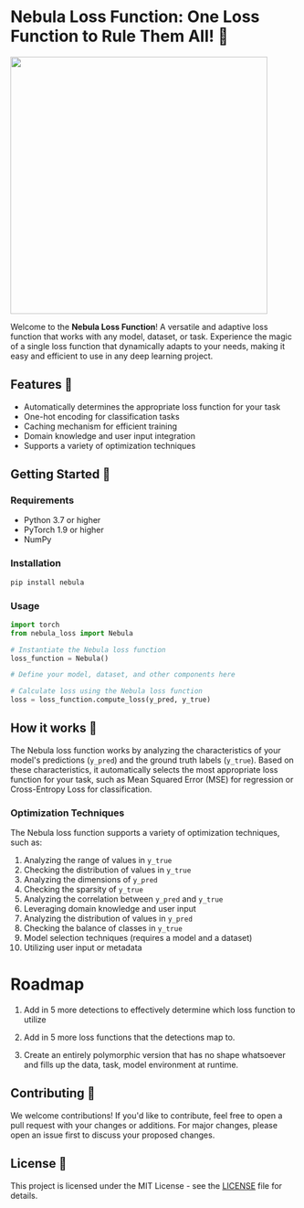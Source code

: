 # Nebula Loss Function: One Loss Function to Rule Them All! 🌌

<img src="./nebula.png" width="450px"></img>


Welcome to the **Nebula Loss Function**! A versatile and adaptive loss function that works with any model, dataset, or task. Experience the magic of a single loss function that dynamically adapts to your needs, making it easy and efficient to use in any deep learning project.

## Features 🚀
- Automatically determines the appropriate loss function for your task
- One-hot encoding for classification tasks
- Caching mechanism for efficient training
- Domain knowledge and user input integration
- Supports a variety of optimization techniques

## Getting Started 🌟

### Requirements
- Python 3.7 or higher
- PyTorch 1.9 or higher
- NumPy

### Installation
```sh
pip install nebula
```

### Usage

```python
import torch
from nebula_loss import Nebula

# Instantiate the Nebula loss function
loss_function = Nebula()

# Define your model, dataset, and other components here

# Calculate loss using the Nebula loss function
loss = loss_function.compute_loss(y_pred, y_true)
```

## How it works 🔭

The Nebula loss function works by analyzing the characteristics of your model's predictions (`y_pred`) and the ground truth labels (`y_true`). Based on these characteristics, it automatically selects the most appropriate loss function for your task, such as Mean Squared Error (MSE) for regression or Cross-Entropy Loss for classification.

### Optimization Techniques

The Nebula loss function supports a variety of optimization techniques, such as:

1. Analyzing the range of values in `y_true`
2. Checking the distribution of values in `y_true`
3. Analyzing the dimensions of `y_pred`
4. Checking the sparsity of `y_true`
5. Analyzing the correlation between `y_pred` and `y_true`
6. Leveraging domain knowledge and user input
7. Analyzing the distribution of values in `y_pred`
8. Checking the balance of classes in `y_true`
9. Model selection techniques (requires a model and a dataset)
10. Utilizing user input or metadata

# Roadmap
1. Add in 5 more detections to effectively determine which loss function to utilize

2. Add in 5 more loss functions that the detections map to.

3. Create an entirely polymorphic version that has no shape whatsoever and fills up the data, task, model environment at runtime.

## Contributing 🤝

We welcome contributions! If you'd like to contribute, feel free to open a pull request with your changes or additions. For major changes, please open an issue first to discuss your proposed changes.

## License 📄

This project is licensed under the MIT License - see the [LICENSE](LICENSE) file for details.